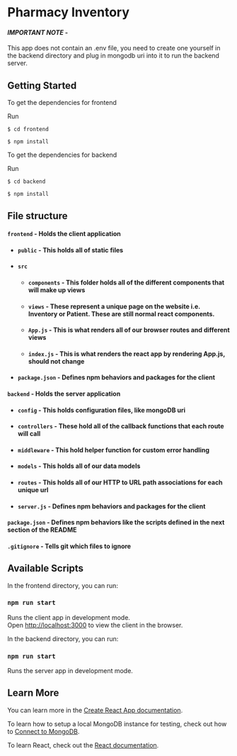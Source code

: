# Pharmacy Inventory

#### _**IMPORTANT NOTE**_ - 
This app does not contain an .env file, you need to create one yourself in the backend directory and plug in mongodb uri into it to run the backend server.

## Getting Started
To get the dependencies for frontend

Run

`$ cd frontend`

`$ npm install`

To get the dependencies for backend

Run

`$ cd backend`

`$ npm install`


## File structure
#### `frontend` - Holds the client application
- #### `public` - This holds all of static files
- #### `src`
    - #### `components` - This folder holds all of the different components that will make up views
    - #### `views` - These represent a unique page on the website i.e. Inventory or Patient. These are still normal react components.
    - #### `App.js` - This is what renders all of our browser routes and different views
    - #### `index.js` - This is what renders the react app by rendering App.js, should not change
- #### `package.json` - Defines npm behaviors and packages for the client
#### `backend` - Holds the server application
- #### `config` - This holds configuration files, like mongoDB uri
- #### `controllers` - These hold all of the callback functions that each route will call
- #### `middleware` - This hold helper function for custom error handling
- #### `models` - This holds all of our data models
- #### `routes` - This holds all of our HTTP to URL path associations for each unique url
- #### `server.js` - Defines npm behaviors and packages for the client
#### `package.json` - Defines npm behaviors like the scripts defined in the next section of the README
#### `.gitignore` - Tells git which files to ignore


## Available Scripts

In the frontend directory, you can run:

### `npm run start`

Runs the client app in development mode.<br>
Open [http://localhost:3000](http://localhost:3000) to view the client in the browser.

In the backend directory, you can run:

### `npm run start`

Runs the server app in development mode.<br>

## Learn More

You can learn more in the [Create React App documentation](https://facebook.github.io/create-react-app/docs/getting-started).

To learn how to setup a local MongoDB instance for testing, check out how to [Connect to MongoDB](https://docs.mongodb.com/guides/server/drivers/).

To learn React, check out the [React documentation](https://reactjs.org/).
